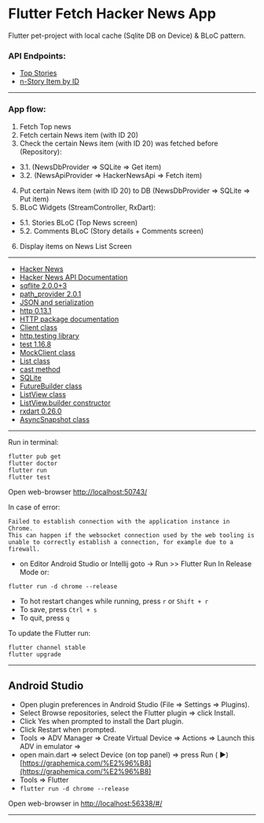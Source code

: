 # Flutter Fetch Hacker News App

Flutter pet-project with local cache (Sqlite DB on Device) & BLoC pattern.

### API Endpoints:

* [Top Stories](https://hacker-news.firebaseio.com/v0/topstories.json)
* [n-Story Item by ID](https://hacker-news.firebaseio.com/v0/item/26690126.json)

 --------

### App flow:

1. Fetch Top news
2. Fetch certain News item (with ID 20)
3. Check the certain News item (with ID 20) was fetched before (Repository):

- 3.1. (NewsDbProvider => SQLite => Get item)
- 3.2. (NewsApiProvider => HackerNewsApi => Fetch item)

4. Put certain News item (with ID 20) to DB (NewsDbProvider => SQLite => Put item)
5. BLoC Widgets (StreamController, RxDart):

- 5.1. Stories BLoC (Top News screen)
- 5.2. Comments BLoC (Story details + Comments screen)

6. Display items on News List Screen

 --------

* [Hacker News](https://news.ycombinator.com/)
* [Hacker News API Documentation](https://github.com/hackernews/api)
* [sqflite 2.0.0+3](https://pub.dev/packages/sqflite)
* [path_provider 2.0.1](https://pub.dev/packages/path_provider)
* [JSON and serialization](https://flutter.dev/docs/development/data-and-backend/json)
* [http 0.13.1](https://pub.dev/packages/http)
* [HTTP package documentation](https://pub.dev/documentation/http/latest/)
* [Client class](https://pub.dev/documentation/http/latest/http/Client-class.html)
* [http.testing library](https://pub.dev/documentation/http/latest/http.testing/http.testing-library.html)
* [test 1.16.8](https://pub.dev/packages/test)
* [MockClient class](https://pub.dev/documentation/http/latest/http.testing/MockClient-class.html)
* [List<E> class](https://api.flutter.dev/flutter/dart-core/List-class.html)
* [cast<R> method](https://api.flutter.dev/flutter/dart-core/List/cast.html)
* [SQLite](https://sqlite.org/docs.html)
* [FutureBuilder<T> class](https://api.flutter.dev/flutter/widgets/FutureBuilder-class.html)
* [ListView class](https://api.flutter.dev/flutter/widgets/ListView-class.html)
* [ListView.builder constructor](https://api.flutter.dev/flutter/widgets/ListView/ListView.builder.html)
* [rxdart 0.26.0](https://pub.dev/packages/rxdart)
* [AsyncSnapshot<T> class](https://api.flutter.dev/flutter/widgets/AsyncSnapshot-class.html)


 --------


Run in terminal:

``` 
flutter pub get
flutter doctor
flutter run
flutter test
```

Open web-browser [http://localhost:50743/](http://localhost:50743/)

In case of error:

``` 
Failed to establish connection with the application instance in Chrome.
This can happen if the websocket connection used by the web tooling is unable to correctly establish a connection, for example due to a firewall.
```

- on Editor Android Studio or Intellij goto -> Run >> Flutter Run In Release Mode or:

``` 
flutter run -d chrome --release
```

- To hot restart changes while running, press ```r``` or ```Shift + r```
- To save, press ```Ctrl + s```
- To quit, press ```q```

To update the Flutter run:

``` 
flutter channel stable
flutter upgrade 
```

------

## Android Studio

- Open plugin preferences in Android Studio (File => Settings => Plugins).
- Select Browse repositories, select the Flutter plugin => click Install.
- Click Yes when prompted to install the Dart plugin.
- Click Restart when prompted.
- Tools => ADV Manager => Create Virtual Device => Actions => Launch this ADV in emulator =>
- open main.dart => select Device (on top panel) => press Run (
  &#9658;) [https://graphemica.com/%E2%96%B8](https://graphemica.com/%E2%96%B8)
- Tools => Flutter
- ```flutter run -d chrome --release```

Open web-browser in [http://localhost:56338/#/](http://localhost:56338/#/)

------